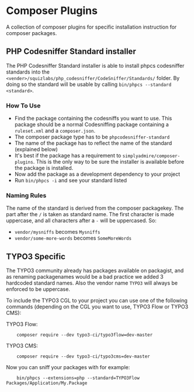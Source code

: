 Composer Plugins
================

A collection of composer plugins for specific installation instruction
for composer packages.

PHP Codesniffer Standard installer
----------------------------------

The PHP Codesniffer Standard installer is able to install phpcs codesniffer
standards into the `<vender>/squizlabs/php_codesniffer/CodeSniffer/Standards/`
folder. By doing so the standard will be usable by calling `bin/phpcs --standard <standard>`.

### How To Use

* Find the package containing the codesniffs you want to use. This package should be
  a normal Codesniffing package containing a `ruleset.xml` and a `composer.json`.
* The composer package type has to be `phpcodesniffer-standard`
* The name of the package has to reflect the name of the standard (explained below)
* It's best if the package has a requirement to `simplyadmire/composer-plugins`. This
  is the only way to be sure the installer is available before the package is installed.
* Now add the package as a development dependency to your project
* Run `bin/phpcs -i` and see your standard listed

### Naming Rules

The name of the standard is derived from the composer packagekey. The part after the `/`
is taken as standard name. The first character is made uppercase, and all characters after
a `-` will be uppercased. So:

* `vendor/mysniffs` becomes `Mysniffs`
* `vendor/some-more-words` becomes `SomeMoreWords`

TYPO3 Specific
--------------

The TYPO3 community already has packages available on packagist, and as renaming packagenames
would be a bad practice we added 3 hardcoded standard names. Also the vendor name `TYPO3` will
always be enforced to be uppercase.

To include the TYPO3 CGL to your project you can use one of the following commands (depending
on the CGL you want to use, TYPO3 Flow or TYPO3 CMS):

TYPO3 Flow:
```
	composer require --dev typo3-ci/typo3flow=dev-master
```

TYPO3 CMS:
```
	composer require --dev typo3-ci/typo3cms=dev-master
```

Now you can sniff your packages with for example:

```
	bin/phpcs --extensions=php --standard=TYPO3Flow Packages/Application/My.Package
```

